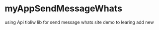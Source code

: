# myAppSendMessageWhats
using Api tioliw lib for send message whats
 site demo to learing  add new 
